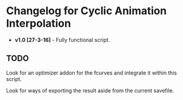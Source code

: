 # Changelog for Cyclic Animation Interpolation

* **v1.0 [27-3-16]** - Fully functional script.

## TODO

Look for an optimizer addon for the fcurves and integrate it within this script.

Look for ways of exporting the result aside from the current savefile.

